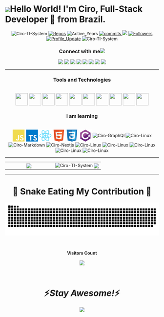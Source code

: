 <!-- Your title -->
# <img src="https://media.giphy.com/media/hvRJCLFzcasrR4ia7z/giphy.gif" width="25px">Hello World! I'm Ciro, Full-Stack Developer 🚀 from Brazil.
<p align="center"> 
    <img src="https://komarev.com/ghpvc/?username=Ciro-TI-System" alt="Ciro-TI-System"/>       
    <a href="https://github.com/Ciro-TI-System?tab=repositories" target="_blank"><img src="https://badges.pufler.dev/repos/Ciro-TI-System" alt="Repos"/></a>
    <img src="https://badges.pufler.dev/years/Ciro-TI-System" alt="Active_Years"/>  
    <a href="https://github.com/Ciro-TI-System/Ciro-TI-System" target="_blank"><img src="https://badges.pufler.dev/commits/monthly/Ciro-TI-System" alt="commits"/>
    <a href="https://github.com/Ciro-TI-System/Ciro-TI-System/pulse" alt="Activity"><img src="https://img.shields.io/github/commit-activity/m/Ciro-TI-System/Ciro-TI-System" /></a>
    <a href="https://github.com/Ciro-TI-System?tab=followers"><img alt="Followers" src="https://img.shields.io/github/followers/Ciro-TI-System?color=4C1&logo=github"></a>
    <a href="https://github.com/Ciro-TI-System/Ciro-TI-System" target="_blank"><img alt="Profile_Update" src="https://img.shields.io/github/last-commit/Ciro-TI-System/Ciro-TI-System?label=Profile%20update&style=fflat-square"></a>
    <img src="https://badges.pufler.dev/gists/Ciro-TI-System" alt="Ciro-TI-System"/>    
</p> 

<div align="center"> 
  <h3> Connect with me<a href="https://gifyu.com/image/Zy2f"><img src="https://github.com/Ciro-TI-System/Ciro-TI-System/blob/main/Handshake.gif" width="60"></a>
</h3>
 <a href = "mailto:cirofight@gmail.com"><img src="https://img.shields.io/badge/-Gmail-%23333?style=for-the-badge&logo=gmail&logoColor=white" target="_blank"></a>
  <a href = "mailto:cirobatista.cbs2020ti@outlook.com"><img src="https://img.shields.io/badge/Microsoft_Outlook-0078D4?style=for-the-badge&logo=microsoft-outlook&logoColor=white" target="_blank"></a>
  <a href="https://www.youtube.com/channel/" target="_blank"><img src="https://img.shields.io/badge/YouTube-FF0000?style=for-the-badge&logo=youtube&logoColor=white" target="_blank"></a>
  <a href="https://instagram.com/cirobatistadasilva/" target="_blank"><img src="https://img.shields.io/badge/-Instagram-%23E4405F?style=for-the-badge&logo=instagram&logoColor=white" target="_blank"></a>
 	<a href="https://www.twitch.tv/" target="_blank"><img src="https://img.shields.io/badge/Twitch-9146FF?style=for-the-badge&logo=twitch&logoColor=white" target="_blank"></a>
  <a href="https://discord.gg/" target="_blank"><img src="https://img.shields.io/badge/Discord-7289DA?style=for-the-badge&logo=discord&logoColor=white" target="_blank"></a>
  <a href="https://www.linkedin.com/in/ciro-batista-da-silva-8b6838205/" target="_blank"><img src="https://img.shields.io/badge/-LinkedIn-%230077B5?style=for-the-badge&logo=linkedin&logoColor=white" target="_blank"></a>
  <a href="https://twitter.com/CiroSilva2020" target="_blank"><img src="https://img.shields.io/badge/-Twitter-%230077B5?style=for-the-badge&logo=Twitter&logoColor=white" target="_blank"></a>

<hr>

### Tools and Technologies
<div style="display: inline_block"><br>
<img src="https://cdn.jsdelivr.net/gh/devicons/devicon/icons/git/git-original.svg" width="40" height="40"/> <img src="https://cdn.jsdelivr.net/gh/devicons/devicon/icons/bootstrap/bootstrap-original.svg" width="40" height="40"/> <img src="https://cdn.jsdelivr.net/gh/devicons/devicon/icons/docker/docker-original.svg" width="40" height="40"/> <img src="https://cdn.jsdelivr.net/gh/devicons/devicon/icons/github/github-original.svg" width="40" height="40"/> <img 
src="https://cdn.jsdelivr.net/gh/devicons/devicon/icons/figma/figma-original.svg" width="40" height="40"/> <img 
src="https://cdn.jsdelivr.net/gh/devicons/devicon/icons/npm/npm-original-wordmark.svg" width="40" height="40"/> <img 
src="https://cdn.jsdelivr.net/gh/devicons/devicon/icons/tailwindcss/tailwindcss-plain.svg" width="40" height="40"/> <img 
src="https://cdn.jsdelivr.net/gh/devicons/devicon/icons/yarn/yarn-original.svg" width="40" height="40"/> <img 
src="https://cdn.jsdelivr.net/gh/devicons/devicon/icons/spring/spring-original.svg" width="40" height="40"/> <img 
src="https://cdn.jsdelivr.net/gh/devicons/devicon/icons/intellij/intellij-original.svg" width="40" height="40"/>       
</div>
  
### I am learning
<div style="display: inline_block"><br>
  <img align="center" alt="Ciro-Js" height="40" width="40" src="https://raw.githubusercontent.com/devicons/devicon/master/icons/javascript/javascript-plain.svg">
  <img align="center" alt="Ciro-Ts" height="40" width="40" src="https://raw.githubusercontent.com/devicons/devicon/master/icons/typescript/typescript-plain.svg">
  <img align="center" alt="Ciro-React" height="40" width="40" src="https://raw.githubusercontent.com/devicons/devicon/master/icons/react/react-original.svg">
  <img align="center" alt="Ciro-HTML" height="40" width="40" src="https://raw.githubusercontent.com/devicons/devicon/master/icons/html5/html5-original.svg">
  <img align="center" alt="Ciro-CSS" height="40" width="40" src="https://raw.githubusercontent.com/devicons/devicon/master/icons/css3/css3-original.svg">
  <img align="center" alt="Ciro-Csharp" height="40" width="40" src="https://raw.githubusercontent.com/devicons/devicon/master/icons/csharp/csharp-original.svg">
  <img align="center" alt="Ciro-GraphQl" height="40" width="40" src="https://cdn.jsdelivr.net/gh/devicons/devicon/icons/graphql/graphql-plain.svg" />
  <img align="center" alt="Ciro-Linux" height="40" width="40" src="https://cdn.jsdelivr.net/gh/devicons/devicon/icons/linux/linux-original.svg" />
  <img align="center" alt="Ciro-Markdown" height="40" width="40" src="https://cdn.jsdelivr.net/gh/devicons/devicon/icons/markdown/markdown-original.svg" />
  <img align="center" alt="Ciro-Nextjs" height="40" width="40" src="https://cdn.jsdelivr.net/gh/devicons/devicon/icons/nextjs/nextjs-original.svg" />
  <img align="center" alt="Ciro-Linux" height="40" width="40" src="https://cdn.jsdelivr.net/gh/devicons/devicon/icons/redux/redux-original.svg" />
  <img align="center" alt="Ciro-Linux" height="40" width="40" src="https://cdn.jsdelivr.net/gh/devicons/devicon/icons/mysql/mysql-original.svg" />
  <img align="center" alt="Ciro-Linux" height="40" width="40" src="https://cdn.jsdelivr.net/gh/devicons/devicon/icons/nodejs/nodejs-original.svg" />
  <img align="center" alt="Ciro-Linux" height="40" width="40" src="https://cdn.jsdelivr.net/gh/devicons/devicon/icons/java/java-original.svg" />
  <img align="center" alt="Ciro-Linux" height="40" width="40" src="https://cdn.jsdelivr.net/gh/devicons/devicon/icons/postgresql/postgresql-original.svg" />
          
</div>

<hr>

<table border="0">
<tr border="0">
<td width="50%" align="center">
<img  align="center"  src="https://github-readme-stats.anuraghazra1.vercel.app/api/top-langs/?username=Ciro-TI-System&theme=dracula&langs_count=10"/>
</td>

<td width="50%" align="center">
<img  title="🔥 Get streak stats for your profile at git.io/streak-stats" alt="Ciro-TI-System" src="https://github-readme-streak-stats.herokuapp.com/?user=Ciro-TI-System&theme=dracula" />
<img  align="center"  src="https://github-readme-stats.anuraghazra1.vercel.app/api?username=Ciro-TI-System&show_icons=true&include_all_commits=true&theme=dracula" />
</td>

</tr>
</table>

<hr> 
 
<h1 align="center"> 🐍 Snake Eating My Contribution 🐍 </h1>

![Snake animation](https://github.com/Ciro-TI-System/Ciro-TI-System/blob/output/github-contribution-grid-snake.svg)

<div align="center">
<br><p align="centre"><b>Visitors Count</b></p>  
<p align="center"><img align="center" src="https://profile-counter.glitch.me/{Ciro-TI-System}/count.svg" /></p> 
<br></div>

<h1 align='center'>⚡️<i>Stay Awesome!</i>⚡️</h1>

<p align="center">
 <a href="https://github.com/Ciro-TI-System/Ciro-TI-System/blob/main/LICENSE">
  <img src="https://img.shields.io/static/v1.svg?style=for-the-badge&label=License&message=MIT&logoColor=d9e0ee&colorA=363a4f&colorB=b7bdf8"/>
 </a>
</p>
